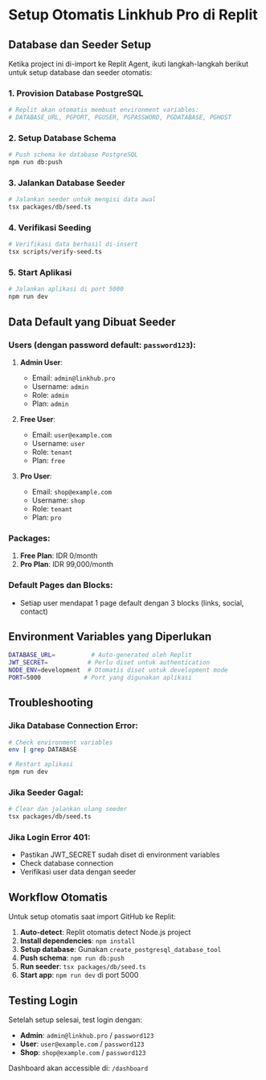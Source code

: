 # Setup Otomatis Linkhub Pro di Replit

## Database dan Seeder Setup

Ketika project ini di-import ke Replit Agent, ikuti langkah-langkah berikut untuk setup database dan seeder otomatis:

### 1. Provision Database PostgreSQL

```bash
# Replit akan otomatis membuat environment variables:
# DATABASE_URL, PGPORT, PGUSER, PGPASSWORD, PGDATABASE, PGHOST
```

### 2. Setup Database Schema

```bash
# Push schema ke database PostgreSQL
npm run db:push
```

### 3. Jalankan Database Seeder

```bash
# Jalankan seeder untuk mengisi data awal
tsx packages/db/seed.ts
```

### 4. Verifikasi Seeding

```bash
# Verifikasi data berhasil di-insert
tsx scripts/verify-seed.ts
```

### 5. Start Aplikasi

```bash
# Jalankan aplikasi di port 5000
npm run dev
```

## Data Default yang Dibuat Seeder

### Users (dengan password default: `password123`):
1. **Admin User**: 
   - Email: `admin@linkhub.pro`
   - Username: `admin`
   - Role: `admin`
   - Plan: `admin`

2. **Free User**: 
   - Email: `user@example.com`
   - Username: `user`
   - Role: `tenant`
   - Plan: `free`

3. **Pro User**: 
   - Email: `shop@example.com`
   - Username: `shop`
   - Role: `tenant`
   - Plan: `pro`

### Packages:
1. **Free Plan**: IDR 0/month
2. **Pro Plan**: IDR 99,000/month

### Default Pages dan Blocks:
- Setiap user mendapat 1 page default dengan 3 blocks (links, social, contact)

## Environment Variables yang Diperlukan

```bash
DATABASE_URL=          # Auto-generated oleh Replit
JWT_SECRET=           # Perlu diset untuk authentication
NODE_ENV=development  # Otomatis diset untuk development mode
PORT=5000            # Port yang digunakan aplikasi
```

## Troubleshooting

### Jika Database Connection Error:
```bash
# Check environment variables
env | grep DATABASE

# Restart aplikasi
npm run dev
```

### Jika Seeder Gagal:
```bash
# Clear dan jalankan ulang seeder
tsx packages/db/seed.ts
```

### Jika Login Error 401:
- Pastikan JWT_SECRET sudah diset di environment variables
- Check database connection
- Verifikasi user data dengan seeder

## Workflow Otomatis

Untuk setup otomatis saat import GitHub ke Replit:

1. **Auto-detect**: Replit otomatis detect Node.js project
2. **Install dependencies**: `npm install`
3. **Setup database**: Gunakan `create_postgresql_database_tool`
4. **Push schema**: `npm run db:push`
5. **Run seeder**: `tsx packages/db/seed.ts`
6. **Start app**: `npm run dev` di port 5000

## Testing Login

Setelah setup selesai, test login dengan:
- **Admin**: `admin@linkhub.pro` / `password123`
- **User**: `user@example.com` / `password123`
- **Shop**: `shop@example.com` / `password123`

Dashboard akan accessible di: `/dashboard`